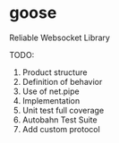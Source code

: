 # goose
Reliable Websocket Library

TODO:
1. Product structure
2. Definition of behavior
3. Use of net.pipe
4. Implementation
5. Unit test full coverage
6. Autobahn Test Suite 
7. Add custom protocol
